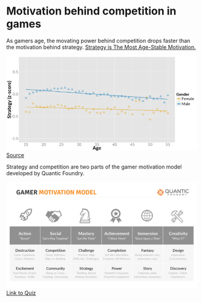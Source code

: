 # Motivation behind competition in games
As gamers age, the movating power behind competition drops faster than the motivation behind strategy. [Strategy is The Most Age-Stable Motivation.](http://quanticfoundry.com/2016/02/10/gamer-generation/)

![strategy graph](images/strategy.png)
[Source](http://quanticfoundry.com/2016/02/10/gamer-generation/)


Strategy and competition are two parts of the gamer motivation model developed by Quantic Foundry.

![motivation model](images/model.png)
[Link to Quiz](https://apps.quanticfoundry.com/lab/10#)






